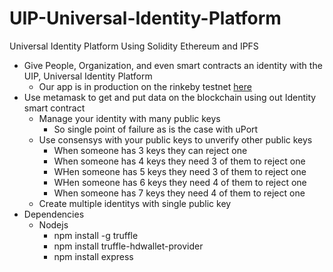 # UIP-Universal-Identity-Platform
Universal Identity Platform
Using Solidity Ethereum and IPFS

* Give People, Organization, and even smart contracts an identity with the UIP, Universal Identity Platform
    * Our app is in production on the rinkeby testnet [here](http://blockapps.tech:3042/)
* Use metamask to get and put data on the blockchain using out Identity smart contract
    * Manage your identity with many public keys
        * So single point of failure as is the case with uPort
    * Use consensys with your public keys to unverify other public keys
        * When someone has 3 keys they can reject one
        * When someone has 4 keys they need 3 of them to reject one
        * WHen someone has 5 keys they need 3 of them to reject one
        * WHen someone has 6 keys they need 4 of them to reject one 
        * When someone has 7 keys they need 4 of them to reject one
    * Create multiple identitys with single public key
* Dependencies
    * Nodejs
        * npm install -g truffle
        * npm install truffle-hdwallet-provider
        * npm install express
